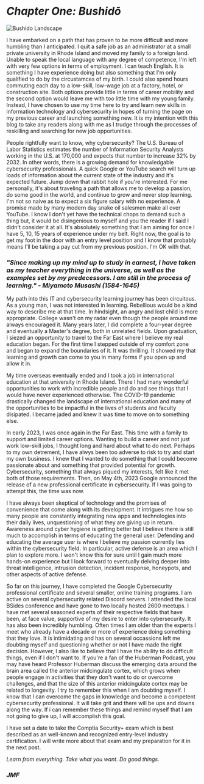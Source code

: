 # *Chapter One: Bushidō*   
![Bushido Landscape](https://github.com/jforrest602/cybersecurity-portfolio/assets/139130645/d4cd80a9-f669-4204-a381-65efbcfd8076)

I have embarked on a path that has proven to be more difficult and more humbling than I anticipated. I quit a safe job  as an administrator at a small private university in Rhode Island and moved my family to a foreign land. Unable to speak the local language with any degree of competence, I'm  left with very few options in terms of employment. I can teach English. It is something I have experience doing but also something that I'm only qualified to do by the circustamces of my birth. I could also spend hours commuting each day to a low-skill, low-wage job at a factory, hotel, or construction site. Both options provide little in terms of career mobility and the second option would leave me with too little time with my young family. Instead, I have chosen to use my time here to try and learn new skills in information technology and cybersecurity in hopes of turning the page on my previous career and launching something new. It is my intention with this blog to take any readers along with me as I trudge through the processes of reskilling and searching for new job opportunities.      

People rightfully want to know, why cybersecurity? The U.S. Bureau of Labor Statistics estimates the number of Information Security Analysts working in the U.S. at 170,000 and expects that number to increase 32% by 2032. In other words, there is a growing demand for knowledgable cybersecurity professionals. A quick Google or YouTube search will turn up loads of information about the current state of the industry and it's expected future. Jump down that rabbit hole if you're interested. For me personally, it's about traveling a path that allows me to develop a passion, do some good in the world, and continue to grow and never stop learning. I'm not so naive as to expect a six figure salary with no experience. A promise made by many modern day snake oil salesmen make all over YouTube. I know I don't yet have the technical chops to demand such a thing but, it would be disingenious to myself and you the reader if I said I didn't consider it at all. It's absolutely something that I am aiming for once I have 5, 10, 15 years of experience under my belt. Right now, the goal is to get my foot in the door with an entry level position and I know that probably means I'll be taking a pay cut from my previous position. I'm OK with that.   

### *"Since making up my mind up to study in earnest, I have taken as my teacher everything in the universe, as well as the examples set by my predecessors. I am still in the process of learning." - Miyamoto Musashi (1584-1645)*  

My path into this IT and cybersecurity learning journey has been circuitous. As a young man, I was not interested in learning. Rebellious would be a kind way to describe me at that time. In hindsight, an angry and lost child is more appropriate. College wasn't on my radar even though the people around me always encouraged it. Many years later, I did complete a four-year degree and eventually a Master's degree, both in unrelated fields. Upon graduation, I siezed an opportunity to travel to the Far East where I believe my real education began. For the first time I stepped outside of my comfort zone and began to expand the boundaries of it. It was thrilling. It showed my that learning and growth can come to you in many forms if you open up and allow it in.  

My time overseas eventually ended and I took a job in international education at that university in Rhode Island. There I had many wonderful opportunities to work with incredible people and do and see things that I would have never experienced otherwise. The COVID-19 pandemic drastically changed the landscape of international education and many of the opportunities to be impactful in the lives of students and faculty disipated. I became jaded and knew it was time to move on to something else.  

In early 2023, I was once again in the Far East. This time with a family to support and limited career options. Wanting to build a career and not just work low-skill jobs, I thought long and hard about what to do next. Perhaps to my own detrement, I have alwys been too adverse to risk to try and start my own business. I knew that I wanted to do something that I could become passionate about and something that provided potential for growth. Cybersecurity, something that always piqued my interests, felt like it met both of those requirements. Then, on May 4th, 2023 Google announced the release of a new professional certificate in cybersecurity. If I was going to attempt this, the time was now.

I have always been skeptical of technology and the promises of convenience that come along with its development. It intrigues me how so many people are constantly integrating new apps and technologies into their daily lives, unquestioning of what they are giving up in return. Awareness around cyber hygiene is getting better but I believe there is still much to accomplish in terms of educating the general user. Defending and educating the average user is where I believe my passion currently lies within the cybersecurity field. In particular, active defense is an area which I plan to explore more. I won't know this for sure until I gain much more hands-on experience but I look forward to eventually delving deeper into threat intelligence, intrusion detection, incident response, honeypots, and other aspects of active defense. 

So far on this journey, I have completed the Google Cybersecurity professional certificate and several smaller, online training programs. I am active on several cybersecurity related Discord servers. I attended the local BSides conference and have gone to two locally hosted 2600 meetups. I have met several seasoned experts of their respective fields that have been, at face value, supportive of my desire to enter into cybersecurity. It has also been incredibly humbling. Often times I am older than the experts I meet who already have a decade or more of experience doing something that they love. It is intimidating and has on several occassions left me doubting myself and questioning whether or not I have made the right decision. However, I also like to believe that I have the ability to do difficult things, even if I don't want to. If you're a fan of the Huberman Podcast, you may have heard Professor Huberman discuss the emerging data around the brain area called the anterior midcingulate cortex, which grows when people engage in activities that they don't want to do or overcome challenges, and that the size of this anterior midcingulate cortex may be related to longevity. I try to remember this when I am doubting myself. I know that I can overcome the gaps in knowledge and become a competent cybersecurity professional. It will take grit and there will be ups and downs along the way. If i can remember these things and remind myself that I am not going to give up, I will accomplish this goal.    

I have set a date to take the Comptia Security+ exam which is best described as an well-known and recognized entry-level industry certification. I will write more about that exam and my preparation for it in the next post.   

_Learn from everything. Take what you want. Do good things._   

### *JMF*
